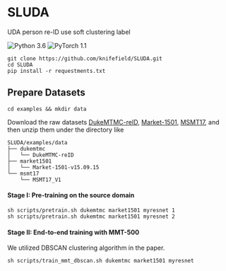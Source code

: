 # SLUDA
UDA person re-ID use soft clustering label

![Python 3.6](https://img.shields.io/badge/python-3.6-blue.svg)
![PyTorch 1.1](https://img.shields.io/badge/pytorch-1.1-yellow.svg)


```shell
git clone https://github.com/knifefield/SLUDA.git
cd SLUDA
pip install -r requestments.txt
```

## Prepare Datasets

```shell
cd examples && mkdir data
```
Download the raw datasets [DukeMTMC-reID](https://arxiv.org/abs/1609.01775), [Market-1501](https://www.cv-foundation.org/openaccess/content_iccv_2015/papers/Zheng_Scalable_Person_Re-Identification_ICCV_2015_paper.pdf), [MSMT17](https://arxiv.org/abs/1711.08565),
and then unzip them under the directory like
```
SLUDA/examples/data
├── dukemtmc
│   └── DukeMTMC-reID
├── market1501
│   └── Market-1501-v15.09.15
└── msmt17
    └── MSMT17_V1
```

#### Stage I: Pre-training on the source domain

```shell
sh scripts/pretrain.sh dukemtmc market1501 myresnet 1
sh scripts/pretrain.sh dukemtmc market1501 myresnet 2
```

#### Stage II: End-to-end training with MMT-500 
We utilized DBSCAN clustering algorithm in the paper.

```shell
sh scripts/train_mmt_dbscan.sh dukemtmc market1501 myresnet
```
